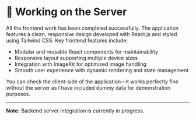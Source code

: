 # 🚀 Working on the Server

All the frontend work has been completed successfully. The application features a clean, responsive design developed with React.js and styled using Tailwind CSS. Key frontend features include:

- Modular and reusable React components for maintainability
- Responsive layout supporting multiple device sizes
- Integration with ImageKit for optimized image handling
- Smooth user experience with dynamic rendering and state management

You can check the client-side of the application—it works perfectly fine without the server as I have included dummy data for demonstration purposes.

---

**Note:** Backend server integration is currently in progress.
